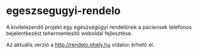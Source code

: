 # egeszsegugyi-rendelo
A kivitelezendő projekt egy egészségügyi rendelőnek a páciensek telefonos bejelentkezést tehermentesítő weboldal fejlesztése.

Az aktuális verzió a http://rendelo.nhely.hu oldalon érhető el.

